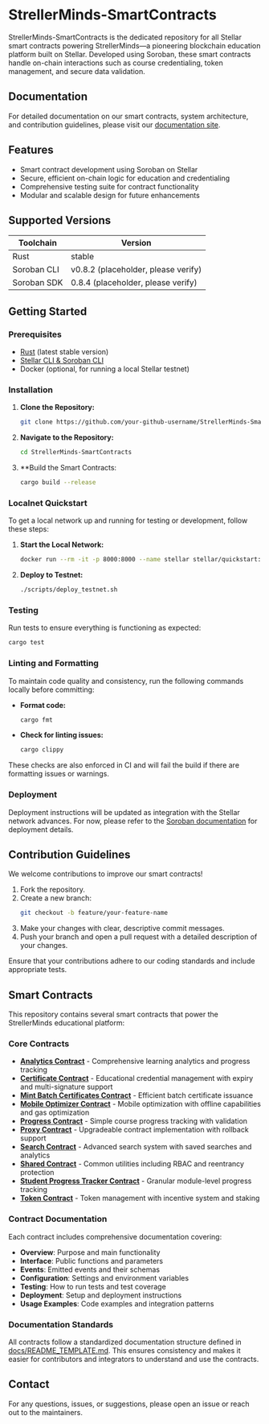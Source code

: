 # StrellerMinds-SmartContracts

StrellerMinds-SmartContracts is the dedicated repository for all Stellar smart contracts powering StrellerMinds—a pioneering blockchain education platform built on Stellar. Developed using Soroban, these smart contracts handle on-chain interactions such as course credentialing, token management, and secure data validation.

## Documentation

For detailed documentation on our smart contracts, system architecture, and contribution guidelines, please visit our [documentation site](https://your-documentation-site.com).

## Features

- Smart contract development using Soroban on Stellar
- Secure, efficient on-chain logic for education and credentialing
- Comprehensive testing suite for contract functionality
- Modular and scalable design for future enhancements

## Supported Versions

| Toolchain         | Version                               |
| ----------------- | ------------------------------------- |
| Rust              | stable                                |
| Soroban CLI       | v0.8.2 (placeholder, please verify)   |
| Soroban SDK       | 0.8.4 (placeholder, please verify)    |

## Getting Started

### Prerequisites

- [Rust](https://www.rust-lang.org/tools/install) (latest stable version)
- [Stellar CLI & Soroban CLI](https://soroban.stellar.org/docs/getting-started)
- Docker (optional, for running a local Stellar testnet)

### Installation

1. **Clone the Repository:**
   ```bash
   git clone https://github.com/your-github-username/StrellerMinds-SmartContracts.git
   ```
2. **Navigate to the Repository:**
   ```bash
   cd StrellerMinds-SmartContracts
   ```
3. **Build the Smart Contracts:
   ```bash
   cargo build --release
   ```

### Localnet Quickstart

To get a local network up and running for testing or development, follow these steps:

1. **Start the Local Network:**
   ```bash
   docker run --rm -it -p 8000:8000 --name stellar stellar/quickstart:latest --local
   ```
2. **Deploy to Testnet:**
   ```bash
   ./scripts/deploy_testnet.sh
   ```

### Testing

Run tests to ensure everything is functioning as expected:
```bash
cargo test
```

### Linting and Formatting

To maintain code quality and consistency, run the following commands locally before committing:

- **Format code:**
  ```bash
  cargo fmt
  ```

- **Check for linting issues:**
  ```bash
  cargo clippy
  ```

These checks are also enforced in CI and will fail the build if there are formatting issues or warnings.

### Deployment
Deployment instructions will be updated as integration with the Stellar network advances. For now, please refer to the [Soroban documentation](https://soroban.stellar.org/docs) for deployment details.

## Contribution Guidelines

We welcome contributions to improve our smart contracts!

1. Fork the repository.
2. Create a new branch:
   ```bash
   git checkout -b feature/your-feature-name
   ```
3. Make your changes with clear, descriptive commit messages.
4. Push your branch and open a pull request with a detailed description of your changes.

Ensure that your contributions adhere to our coding standards and include appropriate tests.

## Smart Contracts

This repository contains several smart contracts that power the StrellerMinds educational platform:

### Core Contracts

- **[Analytics Contract](contracts/analytics/README.md)** - Comprehensive learning analytics and progress tracking
- **[Certificate Contract](contracts/certificate/README.md)** - Educational credential management with expiry and multi-signature support
- **[Mint Batch Certificates Contract](contracts/mint-batch-certificates/README.md)** - Efficient batch certificate issuance
- **[Mobile Optimizer Contract](contracts/mobile-optimizer/README.md)** - Mobile optimization with offline capabilities and gas optimization
- **[Progress Contract](contracts/progress/README.md)** - Simple course progress tracking with validation
- **[Proxy Contract](contracts/proxy/README.md)** - Upgradeable contract implementation with rollback support
- **[Search Contract](contracts/search/README.md)** - Advanced search system with saved searches and analytics
- **[Shared Contract](contracts/shared/README.md)** - Common utilities including RBAC and reentrancy protection
- **[Student Progress Tracker Contract](contracts/student-progress-tracker/README.md)** - Granular module-level progress tracking
- **[Token Contract](contracts/token/README.md)** - Token management with incentive system and staking

### Contract Documentation

Each contract includes comprehensive documentation covering:
- **Overview**: Purpose and main functionality
- **Interface**: Public functions and parameters
- **Events**: Emitted events and their schemas
- **Configuration**: Settings and environment variables
- **Testing**: How to run tests and test coverage
- **Deployment**: Setup and deployment instructions
- **Usage Examples**: Code examples and integration patterns

### Documentation Standards

All contracts follow a standardized documentation structure defined in [docs/README_TEMPLATE.md](docs/README_TEMPLATE.md). This ensures consistency and makes it easier for contributors and integrators to understand and use the contracts.

## Contact

For any questions, issues, or suggestions, please open an issue or reach out to the maintainers.
